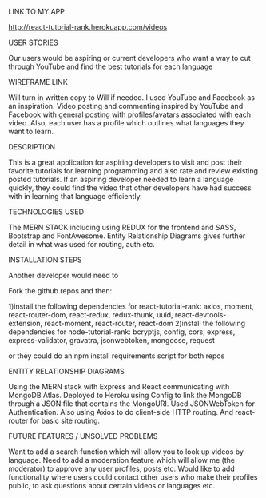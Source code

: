 LINK TO MY APP

http://react-tutorial-rank.herokuapp.com/videos

USER STORIES

Our users would be aspiring or current developers who want a way to cut through YouTube and find the best tutorials for each language

WIREFRAME LINK

Will turn in written copy to Will if needed. I used YouTube and Facebook as an inspiration. Video posting and commenting inspired by YouTube and Facebook with general posting with profiles/avatars associated with each video. Also, each user has a profile which outlines what languages they want to learn. 

DESCRIPTION

This is a great application for aspiring developers to visit and post their favorite tutorials for learning programming and also rate and review existing posted tutorials. If an aspiring developer needed to learn a language quickly, they could find the video that other developers have had success with in learning that language efficiently. 

TECHNOLOGIES USED

The MERN STACK including using REDUX for the frontend and SASS, Bootstrap and FontAwesome. Entity Relationship Diagrams gives further detail in what was used for routing, auth etc. 

INSTALLATION STEPS

Another developer would need to 

Fork the github repos and then:

1)install the following dependencies for react-tutorial-rank:
axios, moment, react-router-dom, react-redux, redux-thunk, uuid, react-devtools-extension, react-moment, react-router, react-dom
2)install the following dependencies for node-tutorial-rank:
bcryptjs, config, cors, express, express-validator, gravatra, jsonwebtoken, mongoose, request

or they could do an npm install requirements script for both repos

ENTITY RELATIONSHIP DIAGRAMS

Using the MERN stack with Express and React communicating with MongoDB Atlas. Deployed to Heroku using Config to link the MongoDB through a JSON file that contains the MongoURI. Used JSONWebToken for Authentication. Also using Axios to do client-side HTTP routing. And react-router for basic site routing. 


FUTURE FEATURES / UNSOLVED PROBLEMS

Want to add a search function which will allow you to look up videos by language.
Need to add a moderation feature which will allow me (the moderator) to approve any user profiles, posts etc.
Would like to add functionality where users could contact other users who make their profiles public, to ask questions about certain videos or languages etc. 
